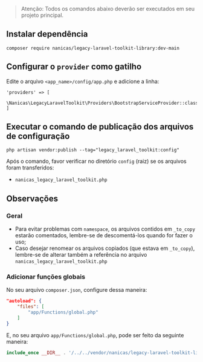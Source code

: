 > Atenção: Todos os comandos abaixo deverão ser executados em seu projeto principal.

## Instalar dependência
```
composer require nanicas/legacy-laravel-toolkit-library:dev-main
```

## Configurar o `provider` como gatilho
Edite o arquivo `<app_name>/config/app.php` e adicione a linha:
```
'providers' => [
    \Nanicas\LegacyLaravelToolkit\Providers\BootstrapServiceProvider::class,
]
```

## Executar o comando de publicação dos arquivos de configuração
```
php artisan vendor:publish --tag="legacy_laravel_toolkit:config"
```

Após o comando, favor verificar no diretório `config` (raiz) se os arquivos foram transferidos:
- `nanicas_legacy_laravel_toolkit.php`

## Observações

### Geral
- Para evitar problemas com `namespace`, os arquivos contidos em `_to_copy` estarão comentados, lembre-se de descomentá-los quando for fazer o uso;
- Caso desejar renomear os arquivos copiados (que estava em `_to_copy`), lembre-se de alterar também a referência no arquivo `nanicas_legacy_laravel_toolkit.php`

### Adicionar funções globais

No seu arquivo `composer.json`, configure dessa maneira:

```json
"autoload": {
    "files": [
        "app/Functions/global.php"
    ]
}
```

E, no seu arquivo `app/Functions/global.php`, pode ser feito da seguinte maneira:

```php
include_once __DIR__ . '/../../vendor/nanicas/legacy-laravel-toolkit-library/app/Functions/global.php';
```
